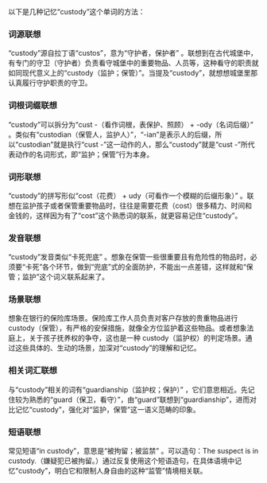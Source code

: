 以下是几种记忆“custody”这个单词的方法：

### 词源联想
“custody”源自拉丁语“custos”，意为“守护者，保护者” 。联想到在古代城堡中，有专门的守卫（守护者）负责看守城堡中的重要物品、人员等，这种看守的职责就如同现代意义上的“custody（监护；保管）”。当提及“custody”，就想想城堡里那认真履行守护职责的守卫。

### 词根词缀联想
“custody”可以拆分为“cust -（看作词根，表保护、照顾） + -ody（名词后缀）” 。类似有“custodian（保管人，监护人）”，“-ian”是表示人的后缀，所以“custodian”就是执行“cust -”这一动作的人，那么“custody”就是“cust -”所代表动作的名词形式，即“监护；保管”行为本身。

### 词形联想
“custody”的拼写形似“cost（花费） + udy（可看作一个模糊的后缀形象）” 。联想在监护孩子或者保管重要物品时，往往是需要花费（cost）很多精力、时间和金钱的，这样因为有了“cost”这个熟悉词的联系，就更容易记住“custody”。

### 发音联想
“custody”发音类似“卡死兜底” 。想象在保管一些很重要且有危险性的物品时，必须要“卡死”各个环节，做到“兜底”式的全面防护，不能出一点差错，这样就和“保管；监护”这个词义联系起来了。

### 场景联想
想象在银行的保险库场景。保险库工作人员负责对客户存放的贵重物品进行custody（保管），有严格的安保措施，就像全方位监护着这些物品。或者想象法庭上，关于孩子抚养权的争夺，这也是一种 custody（监护权）的判定场景。通过这些具体的、生动的场景，加深对“custody”的理解和记忆。

### 相关词汇联想
与“custody”相关的词有“guardianship（监护权；保护）” ，它们意思相近。先记住较为熟悉的“guard（保卫，看守）”，由“guard”联想到“guardianship”，进而对比记忆“custody”，强化对“监护，保管”这一语义范畴的印象。

### 短语联想
常见短语“in custody”，意思是“被拘留；被监禁” 。可以造句：The suspect is in custody.（嫌疑犯已被拘留。）通过反复使用这个短语造句，在具体语境中记忆“custody”，明白它和限制人身自由的这种“监管”情境相关联。 